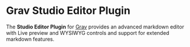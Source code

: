 # Grav Studio Editor Plugin

The **Studio Editor Plugin** for [Grav](http://github.com/getgrav/grav) provides an advanced markdown editor with Live preview and WYSIWYG controls and support for extended markdown features.
